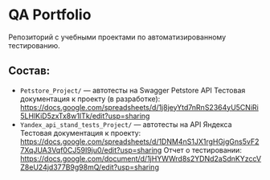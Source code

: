 
# QA Portfolio

Репозиторий с учебными проектами по автоматизированному тестированию.

## Состав:

- `Petstore_Project/` — автотесты на Swagger Petstore API
  Тестовая документация к проекту (в разработке): https://docs.google.com/spreadsheets/d/1j8jeyYtd7nRnS2364yU5CNiRi5LHlKiD5zxTx8w1ITk/edit?usp=sharing
- `Yandex_api_stand_tests_Project/` — автотесты на API Яндекса
  Тестовая документация к проекту: https://docs.google.com/spreadsheets/d/1DNM4nS1JX1rgHGjgGns5vF27XqJUA3Vqf0CJ59I9ju0/edit?usp=sharing
  Отчет о тестировании: https://docs.google.com/document/d/1jHYWWrd8s2YDNd2aSdnKYzccVZ8eU24jd377B9g98mQ/edit?usp=sharing

